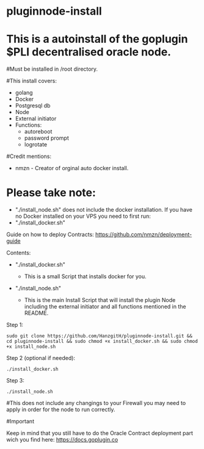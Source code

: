 # pluginnode-install

# This is a autoinstall of the goplugin $PLI decentralised oracle node.

#Must be installed in /root directory.

#This install covers:
  - golang
  - Docker
  - Postgresql db
  - Node
  - External initiator
  - Functions:
    - autoreboot
    - password prompt
    - logrotate

#Credit mentions:
 - nmzn - Creator of orginal auto docker install.

# Please take note:
- "./install_node.sh" does not include the docker installation. If you have no Docker installed on your VPS you need to first run:
-  "./install_docker.sh"

Guide on how to deploy Contracts: https://github.com/nmzn/deployment-guide

Contents:

  - "./install_docker.sh"

    - This is a small Script that installs docker for you.
  
  - "./install_node.sh"
  
    - This is the main Install Script that will install the plugin Node including the external initiator and all functions mentioned in the README.
      
    
  Step 1:
      
          
    sudo git clone https://github.com/HanzgitH/pluginnode-install.git && cd pluginnode-install && sudo chmod +x install_docker.sh && sudo chmod +x install_node.sh
      
  
  Step 2 (optional if needed):
      
    ./install_docker.sh
  
  Step 3:
  
    ./install_node.sh
          
    
   #This does not include any changings to your Firewall you may need to apply in order for the node to run correctly. 
    
   #Important
   
   Keep in mind that you still have to do the Oracle Contract deployment part wich you find here: https://docs.goplugin.co
   
